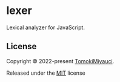 # lexer

Lexical analyzer for JavaScript.

## License

Copyright © 2022-present [TomokiMiyauci](https://github.com/TomokiMiyauci).

Released under the [MIT](./LICENSE) license
